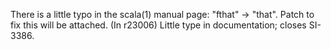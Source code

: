 There is a little typo in the scala(1) manual page: "fthat" -> "that".
Patch to fix this will be attached.
(In r23006) Little type in documentation; closes SI-3386.
